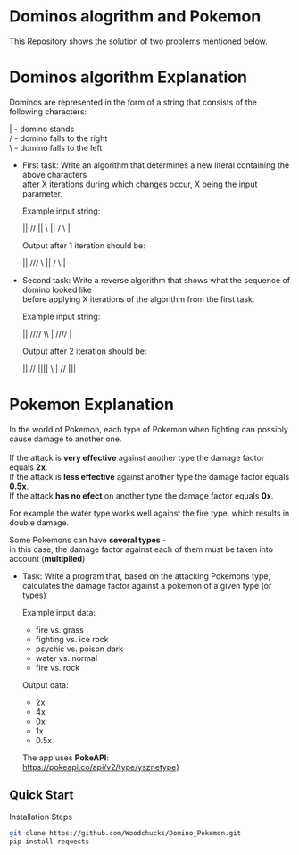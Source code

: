 # Dominos alogrithm and Pokemon
This Repository shows the solution of two problems mentioned below.

# Dominos algorithm Explanation
Dominos are represented in the form of a string that consists of the following characters:

| - domino stands<br />
/ - domino falls to the right<br />
\ - domino falls to the left

- First task: Write an algorithm that determines a new literal containing the above characters<br />
after X iterations during which changes occur, X being the input parameter.<br />

  Example input string:<br />

  || // || \ || / \ |<br />

  Output after 1 iteration should be:<br />

  || /// \\ || / \ |<br />

- Second task: Write a reverse algorithm that shows what the sequence of domino looked like<br />
  before applying X iterations of the algorithm from the first task.
  
  Example input string:<br />

  || //// \\\ | //// |
  
  Output after 2 iteration should be:<br />

  || // |||| \ | // |||

# Pokemon Explanation
In the world of Pokemon, each type of Pokemon when fighting can possibly cause damage to another one.<br /><br />
If the attack is **very effective** against another type the damage factor equals **2x**.<br />
If the attack is **less effective** against another type the damage factor equals **0.5x**.<br />
If the attack **has no efect** on another type the damage factor equals **0x**.<br />

For example the water type works well against the fire type, which results in double damage.

Some Pokemons can have **several types** -<br />
in this case, the damage factor against each of them must be taken into account (**multiplied**)

- Task: Write a program that, based on the attacking Pokemons type,<br />
  calculates the damage factor against a pokemon of a given type (or types)

  Example input data:

   - fire vs. grass
   - fighting vs. ice rock
   - psychic vs. poison dark
   - water vs. normal
   - fire vs. rock

  Output data:

    - 2x
    - 4x
    - 0x
    - 1x
    - 0.5x
  
  The app uses **PokeAPI**: <br />
  https://pokeapi.co/api/v2/type/ysznetype}
  

## Quick Start
Installation Steps
```bash
git clone https://github.com/Woodchucks/Domino_Pokemon.git
pip install requests
```
